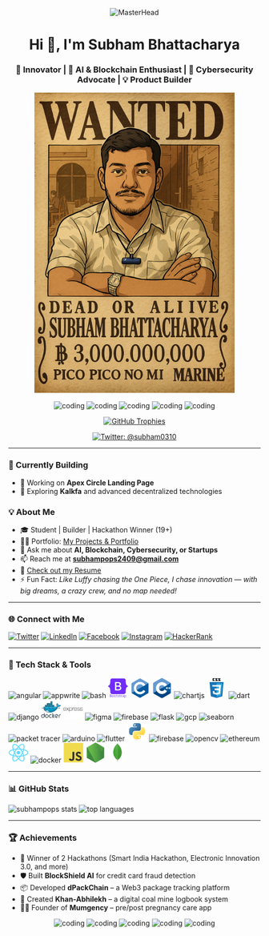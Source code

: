<p align="center">
  <img src="https://i.pinimg.com/originals/e9/e0/7c/e9e07cd1308b531c59510f3dad4263aa.gif" alt="MasterHead "width="100" height="100" />
</p>
<h1 align="center">Hi 👋, I'm Subham Bhattacharya</h1>
<h3 align="center">🚀 Innovator | 🧠 AI & Blockchain Enthusiast | 🔐 Cybersecurity Advocate | 💡 Product Builder</h3>

<p align="center">
  <img src="https://raw.githubusercontent.com/Subhampops/Subham_assets/refs/heads/main/wanted.png" alt="subhampops" />
</p>

<p align="center" >
  <img src="https://i.pinimg.com/originals/5b/77/27/5b7727a81ba43e16eb57caa1abe7dd04.gif" alt="coding" width="100" height="100"/>
  <img src="https://img1.picmix.com/output/stamp/thumb/4/4/9/2/192944_2918f.gif" alt="coding" width="150" height="150"/>
  <img src="https://media0.giphy.com/media/v1.Y2lkPTc5MGI3NjExYXc3bmtjeWc5cmdweG9wN3M0amJlZnV2cTZ4dnhjNnIwbGFuNDlrdSZlcD12MV9pbnRlcm5hbF9naWZfYnlfaWQmY3Q9cw/IQebREsGFRXmo/giphy.gif" alt="coding" width="100" height="100"/>
  <img src="https://i.pinimg.com/originals/fd/b0/aa/fdb0aa2a4bbf1b78b00900284d00c7b4.gif" alt="coding" width="150" height="100"/>
  <img src="https://i.pinimg.com/originals/0f/ab/8e/0fab8ef1b1c2327ad9aeb68a7098e91a.gif" alt="coding" width="110" height="90"/>
</p>

<p align="center">
  <a href="https://github.com/ryo-ma/github-profile-trophy">
    <img src="https://github-profile-trophy.vercel.app/?username=subhampops&theme=gruvbox" alt="GitHub Trophies" />
  </a>
</p>

<p align="center">
  <a href="https://twitter.com/subham0310" target="blank">
    <img src="https://img.shields.io/twitter/follow/subham0310?logo=twitter&style=for-the-badge" alt="Twitter: @subham0310" />
  </a>
</p>

---

### 🚧 Currently Building

- 🔭 Working on **Apex Circle Landing Page**
- 🌱 Exploring **Kalkfa** and advanced decentralized technologies

### 💡 About Me

- 🎓 Student | Builder | Hackathon Winner (19+)
- 👨‍💻 Portfolio: [My Projects & Portfolio](https://portfolio-virid-eta-88.vercel.app/)
- 💬 Ask me about **AI, Blockchain, Cybersecurity, or Startups**
- 📫 Reach me at **subhampops2409@gmail.com**
- 📄 [Check out my Resume](https://drive.google.com/file/d/12XkB2M_VPW-i2f0B-nRn5WmPbxUXSRKe/view)
- ⚡ Fun Fact: *Like Luffy chasing the One Piece, I chase innovation — with big dreams, a crazy crew, and no map needed!*

---

### 🌐 Connect with Me

<p align="left">
  <a href="https://twitter.com/subham0310" target="blank"><img src="https://raw.githubusercontent.com/rahuldkjain/github-profile-readme-generator/master/src/images/icons/Social/twitter.svg" alt="Twitter" height="30" width="40" /></a>
  <a href="https://linkedin.com/in/subham2409" target="blank"><img src="https://raw.githubusercontent.com/rahuldkjain/github-profile-readme-generator/master/src/images/icons/Social/linked-in-alt.svg" alt="LinkedIn" height="30" width="40" /></a>
  <a href="https://fb.com/subham.bhattacharya.73594" target="blank"><img src="https://raw.githubusercontent.com/rahuldkjain/github-profile-readme-generator/master/src/images/icons/Social/facebook.svg" alt="Facebook" height="30" width="40" /></a>
  <a href="https://instagram.com/savage_eradicator" target="blank"><img src="https://raw.githubusercontent.com/rahuldkjain/github-profile-readme-generator/master/src/images/icons/Social/instagram.svg" alt="Instagram" height="30" width="40" /></a>
  <a href="https://www.hackerrank.com/subhampops2409" target="blank"><img src="https://raw.githubusercontent.com/rahuldkjain/github-profile-readme-generator/master/src/images/icons/Social/hackerrank.svg" alt="HackerRank" height="30" width="40" /></a>
</p>

---

### 🧰 Tech Stack & Tools

<p align="left">
  <!-- Add your icons here like before, just shorter version below -->
  <img src="https://angular.io/assets/images/logos/angular/angular.svg" alt="angular" width="40" height="40"/>
  <img src="https://www.vectorlogo.zone/logos/appwriteio/appwriteio-icon.svg" alt="appwrite" width="40" height="40"/>
  <img src="https://www.vectorlogo.zone/logos/gnu_bash/gnu_bash-icon.svg" alt="bash" width="40" height="40"/> 
  <img src="https://raw.githubusercontent.com/devicons/devicon/master/icons/bootstrap/bootstrap-plain-wordmark.svg" alt="bootstrap" width="40" height="40"/>
  <img src="https://raw.githubusercontent.com/devicons/devicon/master/icons/c/c-original.svg" alt="c" width="40" height="40"/>
  <img src="https://raw.githubusercontent.com/devicons/devicon/master/icons/cplusplus/cplusplus-original.svg" alt="cplusplus" width="40" height="40"/>
  <img src="https://www.chartjs.org/media/logo-title.svg" alt="chartjs" width="40" height="40"/> 
  <img src="https://raw.githubusercontent.com/devicons/devicon/master/icons/css3/css3-original-wordmark.svg" alt="css3" width="40" height="40"/>
  <img src="https://www.vectorlogo.zone/logos/dartlang/dartlang-icon.svg" alt="dart" width="40" height="40"/>
  <img src="https://cdn.worldvectorlogo.com/logos/django.svg" alt="django" width="40" height="40"/>
  <img src="https://raw.githubusercontent.com/devicons/devicon/master/icons/docker/docker-original-wordmark.svg" alt="docker" width="40" height="40"/>
  <img src="https://raw.githubusercontent.com/devicons/devicon/master/icons/express/express-original-wordmark.svg" alt="express" width="40" height="40"/> 
  <img src="https://www.vectorlogo.zone/logos/figma/figma-icon.svg" alt="figma" width="40" height="40"/>
  <img src="https://www.vectorlogo.zone/logos/firebase/firebase-icon.svg" alt="firebase" width="40" height="40"/> 
  <img src="https://icon.icepanel.io/Technology/svg/Flask.svg" alt="flask" width="40" height="40"/>
  <img src="https://www.vectorlogo.zone/logos/google_cloud/google_cloud-icon.svg" alt="gcp" width="40" height="40"/>
  <img src="https://seaborn.pydata.org/_images/logo-mark-lightbg.svg" alt="seaborn" width="40" height="40"/>
  <img src="https://hurbad.com/wp-content/uploads/2021/12/Cisco-Packet-Tracer.png" alt="packet tracer" width="40" height="40"/>
  <img src="https://cdn.worldvectorlogo.com/logos/arduino-1.svg" alt="arduino" width="40" height="40"/>
  <img src="https://www.vectorlogo.zone/logos/flutterio/flutterio-icon.svg" alt="flutter" width="40" height="40"/>
  <img src="https://raw.githubusercontent.com/devicons/devicon/master/icons/python/python-original.svg" alt="python" width="40" height="40"/>
  <img src="https://www.vectorlogo.zone/logos/firebase/firebase-icon.svg" alt="firebase" width="40" height="40"/>
  <img src="https://www.vectorlogo.zone/logos/opencv/opencv-icon.svg" alt="opencv" width="40" height="40"/>
  <img src="https://www.vectorlogo.zone/logos/ethereum/ethereum-icon.svg" alt="ethereum" width="40" height="40"/>
  <img src="https://raw.githubusercontent.com/devicons/devicon/master/icons/react/react-original.svg" alt="react" width="40" height="40"/>
  <img src="https://www.vectorlogo.zone/logos/docker/docker-icon.svg" alt="docker" width="40" height="40"/>
  <img src="https://raw.githubusercontent.com/devicons/devicon/master/icons/javascript/javascript-original.svg" alt="js" width="40" height="40"/>
  <img src="https://raw.githubusercontent.com/devicons/devicon/master/icons/nodejs/nodejs-original.svg" alt="node" width="40" height="40"/>
  <img src="https://raw.githubusercontent.com/devicons/devicon/master/icons/mongodb/mongodb-original.svg" alt="mongo" width="40" height="40"/>
</p>



---

### 📊 GitHub Stats

<p align="left">
  <img src="https://github-readme-stats.vercel.app/api?username=subhampops&show_icons=true&theme=radical" alt="subhampops stats" />
  <img src="https://github-readme-stats.vercel.app/api/top-langs/?username=subhampops&layout=compact&theme=radical" alt="top languages" />
</p>

---

### 🏆 Achievements

- 🥇 Winner of 2 Hackathons (Smart India Hackathon, Electronic Innovation 3.0, and more)
- 🛡️ Built **BlockShield AI** for credit card fraud detection
- 📦 Developed **dPackChain** – a Web3 package tracking platform
- 🤖 Created **Khan-Abhilekh** – a digital coal mine logbook system
- 👩‍⚕️ Founder of **Mumgency** – pre/post pregnancy care app


<p align="center" >
  <img src="https://i.pinimg.com/originals/5b/77/27/5b7727a81ba43e16eb57caa1abe7dd04.gif" alt="coding" width="100" height="100"/>
  <img src="https://img1.picmix.com/output/stamp/thumb/4/4/9/2/192944_2918f.gif" alt="coding" width="150" height="150"/>
  <img src="https://media0.giphy.com/media/v1.Y2lkPTc5MGI3NjExYXc3bmtjeWc5cmdweG9wN3M0amJlZnV2cTZ4dnhjNnIwbGFuNDlrdSZlcD12MV9pbnRlcm5hbF9naWZfYnlfaWQmY3Q9cw/IQebREsGFRXmo/giphy.gif" alt="coding" width="100" height="100"/>
  <img src="https://i.pinimg.com/originals/fd/b0/aa/fdb0aa2a4bbf1b78b00900284d00c7b4.gif" alt="coding" width="150" height="100"/>
  <img src="https://i.pinimg.com/originals/0f/ab/8e/0fab8ef1b1c2327ad9aeb68a7098e91a.gif" alt="coding" width="110" height="90"/>
</p>
